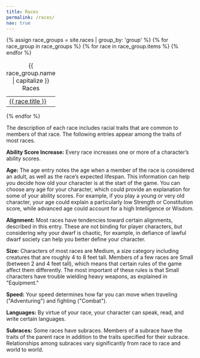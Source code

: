 ```yaml
---
title: Races
permalink: /races/
nav: true
---
```


<div class="col-md-3 pull-md-right">
  {% assign race_groups = site.races | group_by: 'group' %}
  {% for race_group in race_groups %}
  <table class="table table-sm">
    <caption>{{ race_group.name | capitalize }} Races</caption>
    <tbody>
    {% for race in race_group.items %}
      <tr>
        <td><a href="{{ race.url }}">{{ race.title }}</a></td>
    {% endfor %}
    </tbody>
  </table>
  {% endfor %}
</div>

The description of each race includes racial traits that are common to members of that race. The following entries appear among the traits of most races.

**Ability Score Increase:** Every race increases one or more of a character’s ability scores.

**Age:** The age entry notes the age when a member of the race is considered an adult, as well as the race’s expected lifespan. This information can help you decide how old your character is at the start of the game. You can choose any age for your character, which could provide an explanation for some of your ability scores. For example, if you play a young or very old character, your age could explain a particularly low Strength or Constitution score, while advanced age could account for a high Intelligence or Wisdom.

**Alignment:** Most races have tendencies toward certain alignments, described in this entry. These are not binding for player characters, but considering why your dwarf is chaotic, for example, in defiance of lawful dwarf society can help you better define your character.

**Size:** Characters of most races are Medium, a size category including creatures that are roughly 4 to 8 feet tall. Members of a few races are Small (between 2 and 4 feet tall), which means that certain rules of the game affect them differently. The most important of these rules is that Small characters have trouble wielding heavy weapons, as explained in "Equipment."

**Speed:** Your speed determines how far you can move when traveling ("Adventuring") and fighting ("Combat").

**Languages:** By virtue of your race, your character can speak, read, and write certain languages.

**Subraces:** Some races have subraces. Members of a subrace have the traits of the parent race in addition to the traits specified for their subrace. Relationships among subraces vary significantly from race to race and world to world.
